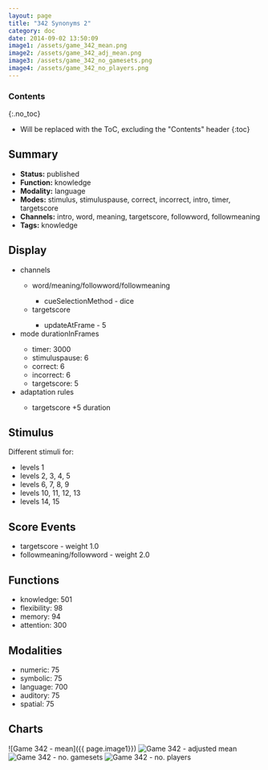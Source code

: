 ```yaml
---
layout: page
title: "342 Synonyms 2"
category: doc
date: 2014-09-02 13:50:09
image1: /assets/game_342_mean.png
image2: /assets/game_342_adj_mean.png
image3: /assets/game_342_no_gamesets.png
image4: /assets/game_342_no_players.png
---
```


### Contents
{:.no_toc}

* Will be replaced with the ToC, excluding the "Contents" header
{:toc}

## Summary
<p>
<ul>
<li><strong>Status:</strong> published</li>
<li><strong>Function:</strong> knowledge</li>
<li><strong>Modality:</strong> language</li>
<li><strong>Modes:</strong> stimulus, stimuluspause, correct, incorrect, intro, timer, targetscore</li>
<li><strong>Channels:</strong> intro, word, meaning, targetscore, followword, followmeaning</li>
<li><strong>Tags:</strong> knowledge</li>
</ul>
</p>

## Display
<p>
<ul>
<li>channels</li>
<ul>
<li>word/meaning/followword/followmeaning</li>
<ul><li>cueSelectionMethod - dice</li></ul>
<li>targetscore</li>
<ul><li>updateAtFrame - 5</li></ul>
</ul>
<li>mode durationInFrames</li>
<ul>
<li>timer: 3000</li>
<li>stimuluspause: 6</li>
<li>correct: 6</li>
<li>incorrect: 6</li>
<li>targetscore: 5</li>
</ul>
<li>adaptation rules</li>
<ul>
<li>targetscore +5 duration</li>
</ul>
</ul>
</p>

## Stimulus
<p>
Different stimuli for:
<ul>
<li>levels 1</li>
<li>levels 2, 3, 4, 5</li>
<li>levels 6, 7, 8, 9</li>
<li>levels 10, 11, 12, 13</li>
<li>levels 14, 15</li>
</ul>
</p>

## Score Events
<p>
<ul>
<li>targetscore - weight 1.0</li>
<li>followmeaning/followword - weight 2.0</li>
</ul>
</p>

## Functions
<p>
<ul>
<li>knowledge: 501</li>
<li>flexibility: 98</li>
<li>memory: 94</li>
<li>attention: 300</li>
</ul>
</p>

## Modalities
<p>
<ul>
<li>numeric: 75</li>
<li>symbolic: 75</li>
<li>language: 700</li>
<li>auditory: 75</li>
<li>spatial: 75</li>
</ul>
</p>

## Charts
![Game 342 - mean]({{ page.image1}})
![Game 342 - adjusted mean]({{page.image2}})
![Game 342 - no. gamesets]({{page.image3}})
![Game 342 - no. players]({{page.image4}})


